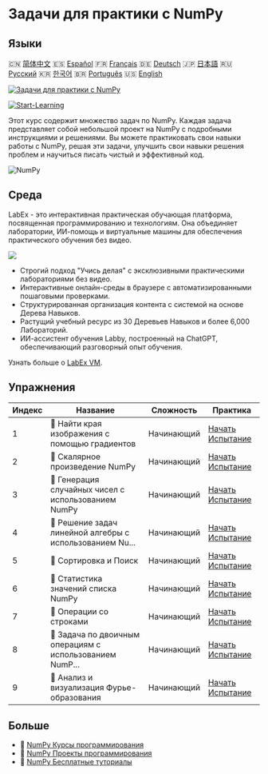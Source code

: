 # Задачи для практики с NumPy

## Языки

🇨🇳 [简体中文](README_zh.md) 🇪🇸 [Español](README_es.md) 🇫🇷 [Français](README_fr.md) 🇩🇪 [Deutsch](README_de.md) 🇯🇵 [日本語](README_ja.md) 🇷🇺 [Русский](README_ru.md) 🇰🇷 [한국어](README_ko.md) 🇧🇷 [Português](README_pt.md) 🇺🇸 [English](README.md) 

[![Задачи для практики с NumPy](https://cover-creator.labex.io/numpy-practice-challenges.png?lang=ru)](https://labex.io/ru/courses/numpy-practice-challenges)

[![Start-Learning](https://img.shields.io/badge/Start-Learning-whitesmoke?style=for-the-badge)](https://labex.io/ru/courses/numpy-practice-challenges)

Этот курс содержит множество задач по NumPy. Каждая задача представляет собой небольшой проект на NumPy с подробными инструкциями и решениями. Вы можете практиковать свои навыки работы с NumPy, решая эти задачи, улучшить свои навыки решения проблем и научиться писать чистый и эффективный код.

![NumPy](https://img.shields.io/badge/NumPy-whitesmoke?style=for-the-badge&logo=numpy)


## Среда

LabEx - это интерактивная практическая обучающая платформа, посвященная программированию и технологиям. Она объединяет лаборатории, ИИ-помощь и виртуальные машины для обеспечения практического обучения без видео.

![](https://tutorial-screenshot.getvm.io/images/vm-1725247253.png)

- Строгий подход "Учись делая" с эксклюзивными практическими лабораториями без видео.
- Интерактивные онлайн-среды в браузере с автоматизированными пошаговыми проверками.
- Структурированная организация контента с системой на основе Дерева Навыков.
- Растущий учебный ресурс из 30 Деревьев Навыков и более 6,000 Лабораторий.
- ИИ-ассистент обучения Labby, построенный на ChatGPT, обеспечивающий разговорный опыт обучения.

Узнать больше о [LabEx VM](https://support.labex.io/using-labex/virtual-machine).

## Упражнения

|   Индекс | Название                                                 | Сложность   | Практика                                                                                                                     |
|----------|----------------------------------------------------------|-------------|------------------------------------------------------------------------------------------------------------------------------|
|        1 | 🎯 Найти края изображения с помощью градиентов           | Начинающий  | <a target='_blank' href='https://labex.io/ru/labs/numpy-find-image-edges-by-gradients-259151'>Начать Испытание</a>           |
|        2 | 🎯 Скалярное произведение NumPy                          | Начинающий  | <a target='_blank' href='https://labex.io/ru/labs/python-numpy-dot-product-8737'>Начать Испытание</a>                        |
|        3 | 🎯 Генерация случайных чисел с использованием NumPy      | Начинающий  | <a target='_blank' href='https://labex.io/ru/labs/python-random-number-generation-with-numpy-34635'>Начать Испытание</a>     |
|        4 | 🎯 Решение задач линейной алгебры с использованием Nu... | Начинающий  | <a target='_blank' href='https://labex.io/ru/labs/python-linear-algebra-solving-with-numpy-8000'>Начать Испытание</a>        |
|        5 | 🎯 Сортировка и Поиск                                    | Начинающий  | <a target='_blank' href='https://labex.io/ru/labs/python-sorting-and-searching-154566'>Начать Испытание</a>                  |
|        6 | 🎯 Статистика значений списка NumPy                      | Начинающий  | <a target='_blank' href='https://labex.io/ru/labs/python-numpy-list-value-statistics-664'>Начать Испытание</a>               |
|        7 | 🎯 Операции со строками                                  | Начинающий  | <a target='_blank' href='https://labex.io/ru/labs/python-string-operations-148882'>Начать Испытание</a>                      |
|        8 | 🎯 Задача по двоичным операциям с использованием NumP... | Начинающий  | <a target='_blank' href='https://labex.io/ru/labs/python-binary-operations-challenge-with-numpy-153823'>Начать Испытание</a> |
|        9 | 🎯 Анализ и визуализация Фурье-образования               | Начинающий  | <a target='_blank' href='https://labex.io/ru/labs/python-analyze-and-visualize-fft-55715'>Начать Испытание</a>               |

## Больше

- 🔗 [NumPy Курсы программирования](https://github.com/labex-labs/awesome-programming-courses)
- 🔗 [NumPy Проекты программирования](https://github.com/labex-labs/awesome-programming-projects)
- 🔗 [NumPy Бесплатные туториалы](https://github.com/labex-labs/numpy-free-tutorials)

